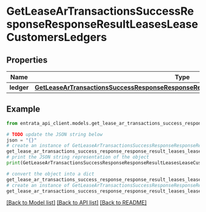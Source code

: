 # GetLeaseArTransactionsSuccessResponseResponseResultLeasesLeaseCustomersLedgers


## Properties

Name | Type | Description | Notes
------------ | ------------- | ------------- | -------------
**ledger** | [**GetLeaseArTransactionsSuccessResponseResponseResultLeasesLeaseCustomersLedgersLedger**](GetLeaseArTransactionsSuccessResponseResponseResultLeasesLeaseCustomersLedgersLedger.md) |  | 

## Example

```python
from entrata_api_client.models.get_lease_ar_transactions_success_response_response_result_leases_lease_customers_ledgers import GetLeaseArTransactionsSuccessResponseResponseResultLeasesLeaseCustomersLedgers

# TODO update the JSON string below
json = "{}"
# create an instance of GetLeaseArTransactionsSuccessResponseResponseResultLeasesLeaseCustomersLedgers from a JSON string
get_lease_ar_transactions_success_response_response_result_leases_lease_customers_ledgers_instance = GetLeaseArTransactionsSuccessResponseResponseResultLeasesLeaseCustomersLedgers.from_json(json)
# print the JSON string representation of the object
print(GetLeaseArTransactionsSuccessResponseResponseResultLeasesLeaseCustomersLedgers.to_json())

# convert the object into a dict
get_lease_ar_transactions_success_response_response_result_leases_lease_customers_ledgers_dict = get_lease_ar_transactions_success_response_response_result_leases_lease_customers_ledgers_instance.to_dict()
# create an instance of GetLeaseArTransactionsSuccessResponseResponseResultLeasesLeaseCustomersLedgers from a dict
get_lease_ar_transactions_success_response_response_result_leases_lease_customers_ledgers_from_dict = GetLeaseArTransactionsSuccessResponseResponseResultLeasesLeaseCustomersLedgers.from_dict(get_lease_ar_transactions_success_response_response_result_leases_lease_customers_ledgers_dict)
```
[[Back to Model list]](../README.md#documentation-for-models) [[Back to API list]](../README.md#documentation-for-api-endpoints) [[Back to README]](../README.md)


